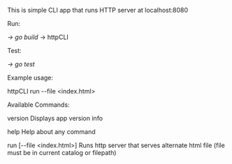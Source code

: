 This is simple CLI app that runs HTTP server at localhost:8080 

Run:

_-> go build_
 -> httpCLI 

Test:

_-> go test_


Example usage:

httpCLI run --file <index.html> 


Available Commands: 


version                                                      Displays app version info


help                                    Help about any command


run [--file <index.html>]               Runs http server that serves alternate html file (file must be in current catalog or filepath)
